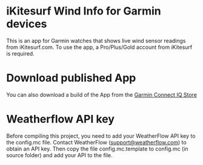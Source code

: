 # iKitesurf Wind Info for Garmin devices
This is an app for Garmin watches that shows live wind sensor readings from iKitesurf.com.
To use the app, a Pro/Plus/Gold account from iKitesurf is required.

# Download published App
You can also download a build of the App from the [Garmin Connect IQ Store](https://apps.garmin.com/en-US/apps/ea05d8e8-b34f-40c7-a095-2d07671650e9)

# Weatherflow API key
Before compiling this project, you need to add your WeatherFlow API key to the config.mc file.
Contact WeatherFlow (support@weatherflow.com) to obtain an API key.
Then copy the file config.mc.template to config.mc (in source folder) and add your API to the file.
